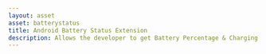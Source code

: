 ```yaml
---
layout: asset
asset: batterystatus
title: Android Battery Status Extension
description: Allows the developer to get Battery Percentage & Charging Status on Android
---
```

